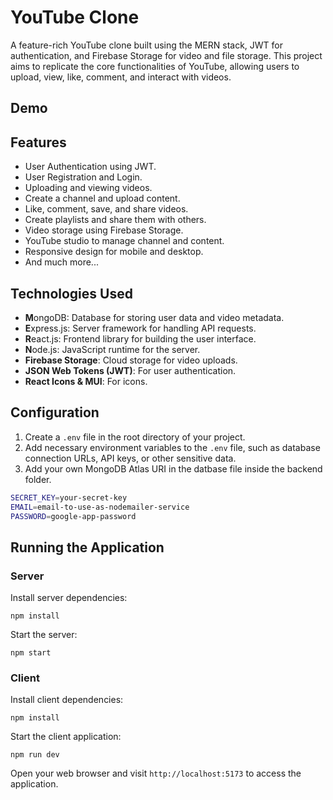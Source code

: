 # YouTube Clone


A feature-rich YouTube clone built using the MERN stack, JWT for authentication, and Firebase Storage for video and file storage. This project aims to replicate the core functionalities of YouTube, allowing users to upload, view, like, comment, and interact with videos.


## Demo



## Features

- User Authentication using JWT.
- User Registration and Login.
- Uploading and viewing videos.
- Create a channel and upload content.
- Like, comment, save, and share videos.
- Create playlists and share them with others.
- Video storage using Firebase Storage.
- YouTube studio to manage channel and content.
- Responsive design for mobile and desktop.
- And much more...

## Technologies Used

- **M**ongoDB: Database for storing user data and video metadata.
- **E**xpress.js: Server framework for handling API requests.
- **R**eact.js: Frontend library for building the user interface.
- **N**ode.js: JavaScript runtime for the server.
- **Firebase Storage**: Cloud storage for video uploads.
- **JSON Web Tokens (JWT)**: For user authentication.
- **React Icons & MUI**: For icons.


## Configuration
1. Create a `.env` file in the root directory of your project.
2. Add necessary environment variables to the `.env` file, such as database connection URLs, API keys, or other sensitive data.
3. Add your own MongoDB Atlas URI in the datbase file inside the backend folder.

```bash
SECRET_KEY=your-secret-key
EMAIL=email-to-use-as-nodemailer-service
PASSWORD=google-app-password
```

## Running the Application
### Server
Install server dependencies:

``npm install``

Start the server:

``npm start``


### Client
Install client dependencies:

``npm install``

Start the client application:

``npm run dev``

Open your web browser and visit `http://localhost:5173` to access the application.
